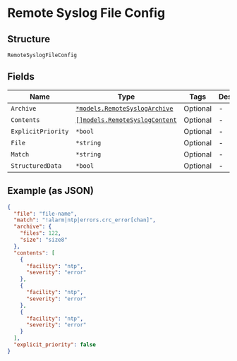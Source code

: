 
# Remote Syslog File Config

## Structure

`RemoteSyslogFileConfig`

## Fields

| Name | Type | Tags | Description |
|  --- | --- | --- | --- |
| `Archive` | [`*models.RemoteSyslogArchive`](../../doc/models/remote-syslog-archive.md) | Optional | - |
| `Contents` | [`[]models.RemoteSyslogContent`](../../doc/models/remote-syslog-content.md) | Optional | - |
| `ExplicitPriority` | `*bool` | Optional | - |
| `File` | `*string` | Optional | - |
| `Match` | `*string` | Optional | - |
| `StructuredData` | `*bool` | Optional | - |

## Example (as JSON)

```json
{
  "file": "file-name",
  "match": "!alarm|ntp|errors.crc_error[chan]",
  "archive": {
    "files": 122,
    "size": "size8"
  },
  "contents": [
    {
      "facility": "ntp",
      "severity": "error"
    },
    {
      "facility": "ntp",
      "severity": "error"
    },
    {
      "facility": "ntp",
      "severity": "error"
    }
  ],
  "explicit_priority": false
}
```

